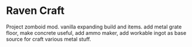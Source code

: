 # Raven Craft
Project zomboid mod. vanilla expanding build and items. add metal grate floor,  make concrete useful, add ammo maker, add workable ingot as base source for craft various metal stuff.
